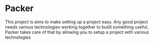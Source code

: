 # Packer
This project is aims to make setting up a project easy. Any good project needs various technologies working together to build something useful, Packer takes care of that by allowing you to setup a project with various technologies
